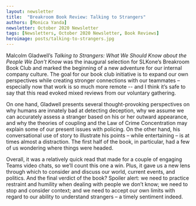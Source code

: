 ```yaml
---
layout: newsletter
title:  "Breakroom Book Review: Talking to Strangers"
authors: [Monica Yanda]
newsletter: October 2020 Newsletter
tags: [Newsletters, October 2020 Newsletter, Book Reviews]
heroimage: posts/talking-to-strangers.jpg
---
```


Malcolm Gladwell’s <i>Talking to Strangers: What We Should Know about the People We Don’t Know</i> was the inaugural selection for SLKone’s Breakroom Book Club and marked the beginning of a new adventure for our internal company culture. The goal for our book club initiative is to expand our own perspectives while creating stronger connections with our teammates – especially now that work is so much more remote -- and I think it’s safe to say that this read evoked mixed reviews from our voluntary gathering.

On one hand, Gladwell presents several thought-provoking perspectives on why humans are innately bad at detecting deception, why we assume we can accurately assess a stranger based on his or her outward appearance, and why the theories of coupling and the Law of Crime Concentration may explain some of our present issues with policing. On the other hand, his conversational use of story to illustrate his points – while entertaining – is at times almost a distraction. The first half of the book, in particular, had a few of us wondering where things were headed.

Overall, it was a relatively quick read that made for a couple of engaging Teams video chats, so we’ll count this one a win. Plus, it gave us a new lens through which to consider and discuss our world, current events, and politics. And the final verdict of the book? Spoiler alert: we need to practice restraint and humility when dealing with people we don’t know; we need to stop and consider context; and we need to accept our own limits with regard to our ability to understand strangers – a timely sentiment indeed.
